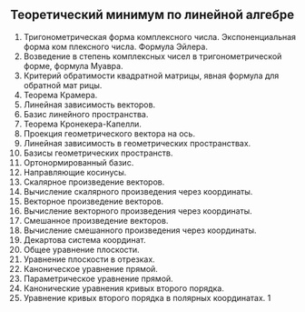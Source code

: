 ## Теоретический минимум по линейной алгебре
 1. Тригонометрическая форма комплексного числа. Экспоненциальная форма ком
плексного числа. Формула Эйлера.
 2. Возведение в степень комплексных чисел в тригонометрической форме, формула
 Муавра.
 3. Критерий обратимости квадратной матрицы, явная формула для обратной мат
рицы.
 4. Теорема Крамера.
 5. Линейная зависимость векторов.
 6. Базис линейного пространства.
 7. Теорема Кронекера-Капелли.
 8. Проекция геометрического вектора на ось.
 9. Линейная зависимость в геометрических пространствах.
 10. Базисы геометрических пространств.
 11. Ортонормированный базис.
 12. Направляющие косинусы.
 13. Скалярное произведение векторов.
 14. Вычисление скалярного произведения через координаты.
 15. Векторное произведение векторов.
 16. Вычисление векторного произведения через координаты.
 17. Смешанное произведение векторов.
 18. Вычисление смешанного произведения через координаты.
 19. Декартова система координат.
 20. Общее уравнение плоскости.
 21. Уравнение плоскости в отрезках.
 22. Каноническое уравнение прямой.
 23. Параметрическое уравнение прямой.
 24. Канонические уравнения кривых второго порядка.
 25. Уравнение кривых второго порядка в полярных координатах.
 1
